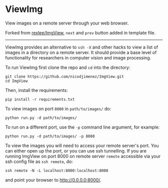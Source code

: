 # ViewImg

View images on a remote server through your web browser.

Forked from [rexlee/ImgView](https://github.com/rexlee/ImgView), `next` and `prev` button added in template file.

---

ViewImg provides an alternative to `ssh -X` and other hacks to view a list of images in a directory on a remote server.  It should provide a base level of functionality for researchers in computer vision and image processing.  

To run ViewImg first clone the repo and `cd` into the directory:
```
git clone https://github.com/nicodjimenez/ImgView.git
cd ImgView
```

Then, install the requirements:
```
pip install -r requirements.txt
```

To view images on port `8000` in `path/to/images/` do:
```
python run.py -d path/to/images/
```
To run on a different port, use the `-p` command line argument, for example:
```
python run.py -d path/to/images/ -p 8080
```

To view the images you will need to access your remote server's port.  You can either open up the port, or you can use ssh tunnelling.  If you are running ImgView on port 8000 on remote server `remote` accessible via your ssh config file as `ssh remote`, do:
```
ssh remote -N -L localhost:8000:localhost:8000
```
and point your browser to <http://0.0.0.0:8000/>.


